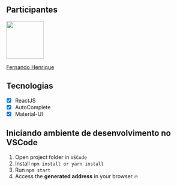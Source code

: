 ## Participantes

[<img src="https://avatars1.githubusercontent.com/u/68034298?s=460&u=e740c043521aa42a70260b6bd717dadd11df8623&v=4" width="100px;"/>](https://github.com/zumbizar)

[Fernando Henrique](https://github.com/zumbizar)

## Tecnologias

- [x] ReactJS
- [x] AutoComplete
- [x] Material-UI

## Iniciando ambiente de desenvolvimento no VSCode

1. Open project folder in `VSCode`
2. Install `npm install or yarn install`
3. Run `npm start`
4. Access the **generated address** in your browser :fire:
